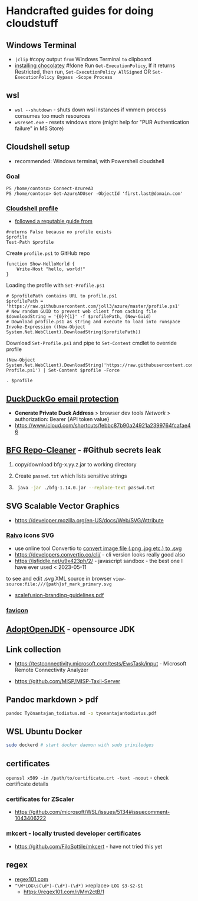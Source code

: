 # Handcrafted guides for doing cloudstuff

## Windows Terminal

- `|clip` #copy output `from` Windows Terminal `to` clipboard
- [installing chocolatey](https://chocolatey.org/install#individual) #!done
    Run `Get-ExecutionPolicy`,
    If it returns Restricted, then run,
    `Set-ExecutionPolicy AllSigned` OR
    `Set-ExecutionPolicy Bypass -Scope Process`

## wsl

- `wsl --shutdown` - shuts down wsl instances if vmmem process consumes too much resources
- `wsreset.exe` - resets windows store (might help for "PUR Authentication failure" in MS Store)

## Cloudshell setup

- recommended: Windows terminal, with Powershell cloudshell

### Goal

```PS
PS /home/contoso> Connect-AzureAD
PS /home/contoso> Get-AzureADUser -ObjectId 'first.last@domain.com'
```

### [Cloudshell profile](https://about-azure.com/configure-azure-cloud-shell-to-use-a-profile-hosted-on-github/)

- [followed a reputable guide from][1]

```PS
#returns False because no profile exists
$profile
Test-Path $profile
```

Create `profile.ps1` to GitHub repo

```PS
function Show-HelloWorld {
    Write-Host "hello, world!"
}
```

Loading the profile with `Set-Profile.ps1`

```PS
# $profilePath contains URL to profile.ps1 
$profilePath = 'https://raw.githubusercontent.com/joll3/azure/master/profile.ps1'
# New random GUID to prevent web client from caching file 
$downloadString = '{0}?{1}' -f $profilePath, (New-Guid)
# Download profile.ps1 as string and execute to load into runspace
Invoke-Expression ((New-Object System.Net.WebClient).DownloadString($profilePath))
```

Download `Set-Profile.ps1` and pipe to `Set-Content` cmdlet to override profile

```PS
(New-Object System.Net.WebClient).DownloadString('https://raw.githubusercontent.com/joll3/azure/Set-Profile.ps1') | Set-Content $profile -Force
```

```PS
. $profile
```

[1]: https://github.com/mjisaak "mjisaak"

## [DuckDuckGo email protection](https://bitwarden.com/help/generator/#username-types)

- **Generate Private Duck Address** > browser dev tools *Network* > authorization: Bearer {API token value}
- <https://www.icloud.com/shortcuts/febbc87b90a24921a2399764fcafae46>

## [BFG Repo-Cleaner](https://rtyley.github.io/bfg-repo-cleaner/) - #Github secrets leak

1. copy/download bfg-x.yy.z.jar to working directory

2. Create `passwd.txt` which lists sensitive strings

3. ```bash
    java -jar ./bfg-1.14.0.jar --replace-text passwd.txt
    ```

## SVG Scalable Vector Graphics

- <https://developer.mozilla.org/en-US/docs/Web/SVG/Attribute>

### [Raivo](https://github.com/raivo-otp/issuer-icons) icons SVG

- use online tool Convertio to [convert image file (.png .jpg etc.) to .svg](https://convertio.co/png-svg/)
- <https://developers.convertio.co/cli/> - cli version looks really good also
- <https://jsfiddle.net/u9x423ph/2/> - javascript sandbox - the best one I have ever used < 2023-05-11

to see and edit .svg XML source in browser `view-source:file:///{path}sf_mark_primary.svg`

- [scalefusion-branding-guidelines.pdf](https://scalefusion.com/mediakit/scalefusion-branding-guidelines.pdf)

### [favicon](https://en.wikipedia.org/wiki/Favicon)

## [AdoptOpenJDK](https://adoptopenjdk.net/releases.html) - opensource JDK

## Link collection

- <https://testconnectivity.microsoft.com/tests/EwsTask/input> - Microsoft Remote Connectivity Analyzer

- <https://github.com/MISP/MISP-Taxii-Server>

## Pandoc markdown > pdf

```bash
pandoc Työnantajan_todistus.md -o tyonantajantodistus.pdf
```

## WSL Ubuntu Docker

```bash
sudo dockerd # start docker daemon with sudo priviledges
```

## certificates

```openssl x509 -in /path/to/certificate.crt -text -noout``` - check certificate details

### certificates for ZScaler

- <https://github.com/microsoft/WSL/issues/5134#issuecomment-1043406222>

### mkcert - locally trusted developer certificates

- <https://github.com/FiloSottile/mkcert> - have not tried this yet

## regex

- [regex101.com](www.regex101.com)  
- `^\W*LOG\s(\d*)-(\d*)-(\d*)` >replace> `LOG $3-$2-$1`
  - <https://regex101.com/r/Mm2ctB/1>
